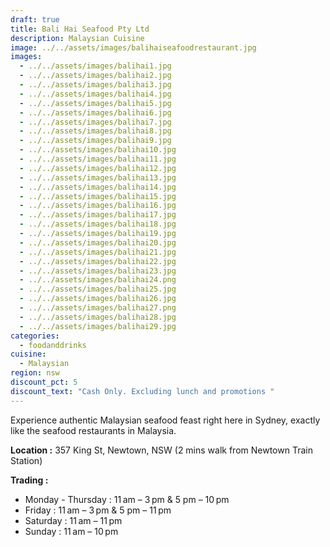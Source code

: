 ```yaml
---
draft: true
title: Bali Hai Seafood Pty Ltd
description: Malaysian Cuisine
image: ../../assets/images/balihaiseafoodrestaurant.jpg
images:
  - ../../assets/images/balihai1.jpg
  - ../../assets/images/balihai2.jpg
  - ../../assets/images/balihai3.jpg
  - ../../assets/images/balihai4.jpg
  - ../../assets/images/balihai5.jpg
  - ../../assets/images/balihai6.jpg
  - ../../assets/images/balihai7.jpg
  - ../../assets/images/balihai8.jpg
  - ../../assets/images/balihai9.jpg
  - ../../assets/images/balihai10.jpg
  - ../../assets/images/balihai11.jpg
  - ../../assets/images/balihai12.jpg
  - ../../assets/images/balihai13.jpg
  - ../../assets/images/balihai14.jpg
  - ../../assets/images/balihai15.jpg
  - ../../assets/images/balihai16.jpg
  - ../../assets/images/balihai17.jpg
  - ../../assets/images/balihai18.jpg
  - ../../assets/images/balihai19.jpg
  - ../../assets/images/balihai20.jpg
  - ../../assets/images/balihai21.jpg
  - ../../assets/images/balihai22.jpg
  - ../../assets/images/balihai23.jpg
  - ../../assets/images/balihai24.png
  - ../../assets/images/balihai25.jpg
  - ../../assets/images/balihai26.jpg
  - ../../assets/images/balihai27.png
  - ../../assets/images/balihai28.jpg
  - ../../assets/images/balihai29.jpg
categories:
  - foodanddrinks
cuisine:
  - Malaysian
region: nsw
discount_pct: 5
discount_text: "Cash Only. Excluding lunch and promotions "
---
```


Experience authentic Malaysian seafood feast right here in Sydney, exactly like the seafood restaurants in Malaysia.

**Location :** 357 King St, Newtown, NSW (2 mins walk from Newtown Train Station)

**Trading :**

- Monday - Thursday : 11 am – 3 pm & 5 pm – 10 pm
- Friday : 11 am – 3 pm & 5 pm – 11 pm
- Saturday : 11 am – 11 pm
- Sunday : 11 am – 10 pm
